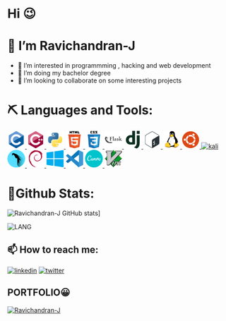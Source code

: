 
#  Hi 😉


# 👋 I’m Ravichandran-J
- 👀 I’m interested in programmming , hacking and web development
- 🌱 I’m doing my bachelor degree
- 💞️ I’m looking to collaborate on some interesting projects


# ⛏ Languages and Tools:
<p align="left"> <a href="https://www.cprogramming.com/" target="_blank" rel="noreferrer"> <img src="https://raw.githubusercontent.com/devicons/devicon/master/icons/c/c-original.svg" alt="c" width="40" height="40"/> </a> 
<a href="https://www.w3schools.com/cpp/" target="_blank" rel="noreferrer"> <img src="https://raw.githubusercontent.com/devicons/devicon/master/icons/cplusplus/cplusplus-original.svg" alt="cplusplus" width="40" height="40"/>  
<a href="https://www.python.org" target="_blank" rel="noreferrer"> <img src="https://raw.githubusercontent.com/devicons/devicon/master/icons/python/python-original.svg" alt="python" width="40" height="40"/> </a>
<a href="https://www.w3.org/html/" target="_blank" rel="noreferrer"> <img src="https://raw.githubusercontent.com/devicons/devicon/master/icons/html5/html5-original-wordmark.svg" alt="html5" width="40" height="40"/> </a> 
<a href="https://www.w3schools.com/css/" target="_blank" rel="noreferrer"> <img src="https://raw.githubusercontent.com/devicons/devicon/master/icons/css3/css3-original-wordmark.svg" alt="css3" width="40" height="40"/> </a> 
<a href="https://flask.palletsprojects.com/en/2.1.x/" target="_blank" rel="noreferrer"> <img src="https://raw.githubusercontent.com/devicons/devicon/master/icons/flask/flask-original-wordmark.svg" alt="flask" width="40" height="40"/> </a>    
<a href="https://www.djangoproject.com/" target="_blank" rel="noreferrer"> <img src="https://raw.githubusercontent.com/devicons/devicon/master/icons/django/django-plain.svg" alt="django" width="40" height="40"/> </a>   
<a href="https://www.gnu.org/software/bash/" target="_blank" rel="noreferrer"> <img src="https://raw.githubusercontent.com/devicons/devicon/master/icons/bash/bash-original.svg" alt="bash" width="40" height="40"/> </a> 
<a href="https://www.linux.org/" target="_blank" rel="noreferrer"> <img src="https://raw.githubusercontent.com/devicons/devicon/master/icons/linux/linux-original.svg" alt="linux" width="40" height="40"/> </a> 
<a href="https://ubuntu.com/" target="_blank" rel="noreferrer"> <img src="https://raw.githubusercontent.com/devicons/devicon/master/icons/ubuntu/ubuntu-plain.svg" alt="ubuntu" width="40" height="40"/> </a>
<a href="https://www.kali.org/" target="_blank" rel="noreferrer"> <img src="https://img.icons8.com/color/452/kali-linux.svg" alt="kali" width="40" height="40"/> </a>
<a href="https://www.parrotsec.org/" target="_blank" rel="noreferrer"> <img src="https://raw.githubusercontent.com/ParrotSec/parrot-themes/master/icons/parrot-logo.svg" alt="parrot" width="40" height="40"/> </a>
<a href="https://www.debian.org/" target="_blank" rel="noreferrer"> <img src="https://raw.githubusercontent.com/devicons/devicon/master/icons/debian/debian-original.svg" alt="debian" width="40" height="40"/> </a>
<a href="https://www.microsoft.com/en-in/windows/?r=1" target="_blank" rel="noreferrer"> <img src="https://raw.githubusercontent.com/devicons/devicon/master/icons/windows8/windows8-original.svg" alt="windows" width="40" height="40"/> </a>
<a href="https://vscode.dev/" target="_blank" rel="noreferrer"> <img src="https://raw.githubusercontent.com/devicons/devicon/master/icons/vscode/vscode-original.svg" alt="vscode" width="40" height="40"/> </a> 
<a href="https://www.canva.com/" target="_blank" rel="noreferrer"> <img src="https://raw.githubusercontent.com/devicons/devicon/master/icons/canva/canva-original.svg" alt="canva" width="40" height="40"/> </a> 
<a href="https://www.vim.org/" target="_blank" rel="noreferrer"> <img src="https://raw.githubusercontent.com/devicons/devicon/master/icons/vim/vim-original.svg" alt="vim" width="40" height="40"/> </a> 


# 🚀Github Stats:


![Ravichandran-J GitHub stats](https://github-readme-stats.vercel.app/api?username=Ravichandran-J&show_icons=true&theme=tokyonight)]

![LANG](https://github-readme-stats.vercel.app/api/top-langs/?username=Ravichandran-J&layout=compact&theme=tokyonight)
## 📫 How to reach me:
[![linkedin](https://img.shields.io/badge/linkedin-0A66C2?style=for-the-badge&logo=linkedin&logoColor=white)](https://www.linkedin.com/in/ravichandran-j-8a09aa188/)
[![twitter](https://img.shields.io/badge/twitter-1DA1F2?style=for-the-badge&logo=twitter&logoColor=white)](https://twitter.com/ravicha68412231)
<h2>PORTFOLIO😀</h2>
<a href="https://devfolio.co/@RAVICHANDRAN" target="blank"><img align="center" src="https://avatars.githubusercontent.com/u/38809367?s=200&v=4" alt="Ravichandran-J" height="30" width="30" /></a>





<!---
Ravichandran-J/Ravichandran-J is a ✨ special ✨ repository because its `README.md` (this file) appears on your GitHub profile.
You can click the Preview link to take a look at your changes.
--->
